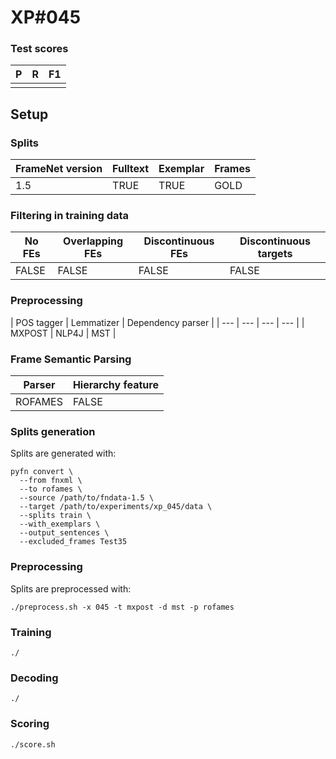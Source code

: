 # XP\#045

### Test scores
| P| R | F1 |
| --- | --- | --- |
|  |  |  |

## Setup
### Splits
| FrameNet version | Fulltext | Exemplar | Frames
| --- | --- | --- | --- |
| 1.5 | TRUE | TRUE | GOLD |

### Filtering in training data
| No FEs | Overlapping FEs | Discontinuous FEs | Discontinuous targets |
| --- | --- | --- | --- |
| FALSE | FALSE | FALSE | FALSE |

### Preprocessing
| POS tagger | Lemmatizer | Dependency parser |
| --- | --- | --- | --- |
| MXPOST | NLP4J | MST |

### Frame Semantic Parsing
| Parser | Hierarchy feature |
| --- | --- |
| ROFAMES | FALSE |

### Splits generation
Splits are generated with:
```
pyfn convert \
  --from fnxml \
  --to rofames \
  --source /path/to/fndata-1.5 \
  --target /path/to/experiments/xp_045/data \
  --splits train \
  --with_exemplars \
  --output_sentences \
  --excluded_frames Test35
```

### Preprocessing
Splits are preprocessed with:
```
./preprocess.sh -x 045 -t mxpost -d mst -p rofames
```

### Training
```
./
```

### Decoding
```
./
```

### Scoring
```
./score.sh
```
